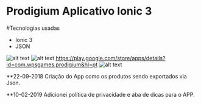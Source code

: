 # Prodigium Aplicativo Ionic 3

#Tecnologias usadas
* Ionic 3
* JSON

![alt text](https://mir-s3-cdn-cf.behance.net/project_modules/max_1200/231b2a76609473.5c6eb296895dd.png)
![alt text](https://lh3.googleusercontent.com/cjsqrWQKJQp9RFO7-hJ9AfpKzbUb_Y84vXfjlP0iRHBvladwAfXih984olktDhPnFqyZ0nu9A5jvFwOEQPXzv7hr3ce3QVsLN8kQ2Ao=s0)
https://play.google.com/store/apps/details?id=com.wpsgames.prodigium&hl=pt
![alt text](https://www.bulksocialfanshop.com/image/cache/catalog/NEW1/googleratings-250x250.jpg)


**22-09-2018
Criação do App como os produtos sendo exportados via Json.

**10-02-2019
Adicionei política de privacidade e aba de dicas para o APP.
